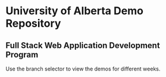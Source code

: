 # University of Alberta Demo Repository
## Full Stack Web Application Development Program

Use the branch selector to view the demos for different weeks.